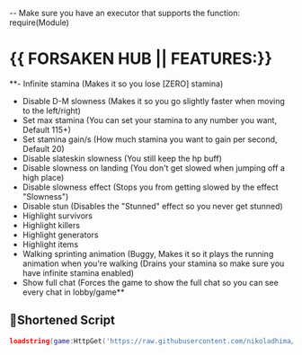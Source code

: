 -- Make sure you have an executor that supports the function: require(Module)

# {{ FORSAKEN HUB || FEATURES:}}
**- Infinite stamina (Makes it so you lose [ZERO] stamina)
- Disable D-M slowness (Makes it so you go slightly faster when moving to the left/right)
- Set max stamina (You can set your stamina to any number you want, Default 115+)
- Set stamina gain/s (How much stamina you want to gain per second, Default 20)
- Disable slateskin slowness (You still keep the hp buff)
- Disable slowness on landing (You don't get slowed when jumping off a high place)
- Disable slowness effect (Stops you from getting slowed by the effect "Slowness")
- Disable stun (Disables the "Stunned" effect so you never get stunned)
- Highlight survivors
- Highlight killers
- Highlight generators
- Highlight items
- Walking sprinting animation (Buggy, Makes it so it plays the running animation when you're walking (Drains your stamina so make sure you have infinite stamina enabled)
- Show full chat (Forces the game to show the full chat so you can see every chat in lobby/game**

## 🔌Shortened Script
```lua
loadstring(game:HttpGet('https://raw.githubusercontent.com/nikoladhima/Forsaken-Hub/refs/heads/main/ForsakenHub-Script.lua'))()
```
<br/>
